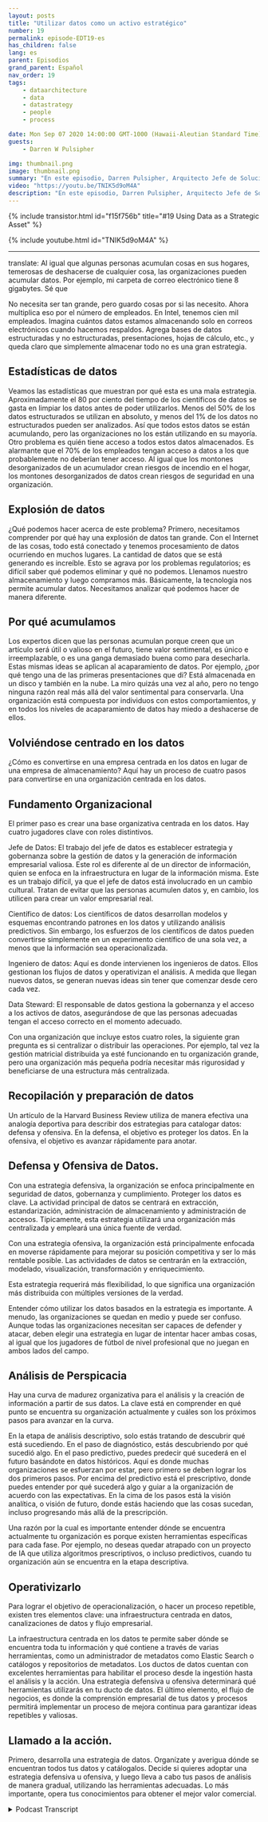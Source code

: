 ```yaml
---
layout: posts
title: "Utilizar datos como un activo estratégico"
number: 19
permalink: episode-EDT19-es
has_children: false
lang: es
parent: Episodios
grand_parent: Español
nav_order: 19
tags:
    - dataarchitecture
    - data
    - datastrategy
    - people
    - process

date: Mon Sep 07 2020 14:00:00 GMT-1000 (Hawaii-Aleutian Standard Time)
guests:
    - Darren W Pulsipher

img: thumbnail.png
image: thumbnail.png
summary: "En este episodio, Darren Pulsipher, Arquitecto Jefe de Soluciones de Intel, Sector Público, explora cómo las organizaciones pueden pasar de simplemente acumular datos a utilizarlos como un activo estratégico."
video: "https://youtu.be/TNIK5d9oM4A"
description: "En este episodio, Darren Pulsipher, Arquitecto Jefe de Soluciones de Intel, Sector Público, explora cómo las organizaciones pueden pasar de simplemente acumular datos a utilizarlos como un activo estratégico."
---
```


<div>
{% include transistor.html id="f15f756b" title="#19 Using Data as a Strategic Asset" %}

{% include youtube.html id="TNIK5d9oM4A" %}
</div>

---

translate: Al igual que algunas personas acumulan cosas en sus hogares, temerosas de deshacerse de cualquier cosa, las organizaciones pueden acumular datos. Por ejemplo, mi carpeta de correo electrónico tiene 8 gigabytes. Sé que

No necesita ser tan grande, pero guardo cosas por si las necesito. Ahora multiplica eso por el número de empleados. En Intel, tenemos cien mil empleados. Imagina cuántos datos estamos almacenando solo en correos electrónicos cuando hacemos respaldos. Agrega bases de datos estructuradas y no estructuradas, presentaciones, hojas de cálculo, etc., y queda claro que simplemente almacenar todo no es una gran estrategia.

## Estadísticas de datos

Veamos las estadísticas que muestran por qué esta es una mala estrategia. Aproximadamente el 80 por ciento del tiempo de los científicos de datos se gasta en limpiar los datos antes de poder utilizarlos. Menos del 50% de los datos estructurados se utilizan en absoluto, y menos del 1% de los datos no estructurados pueden ser analizados. Así que todos estos datos se están acumulando, pero las organizaciones no los están utilizando en su mayoría. Otro problema es quién tiene acceso a todos estos datos almacenados. Es alarmante que el 70% de los empleados tengan acceso a datos a los que probablemente no deberían tener acceso. Al igual que los montones desorganizados de un acumulador crean riesgos de incendio en el hogar, los montones desorganizados de datos crean riesgos de seguridad en una organización.

## Explosión de datos

¿Qué podemos hacer acerca de este problema? Primero, necesitamos comprender por qué hay una explosión de datos tan grande. Con el Internet de las cosas, todo está conectado y tenemos procesamiento de datos ocurriendo en muchos lugares. La cantidad de datos que se está generando es increíble. Esto se agrava por los problemas regulatorios; es difícil saber qué podemos eliminar y qué no podemos. Llenamos nuestro almacenamiento y luego compramos más. Básicamente, la tecnología nos permite acumular datos. Necesitamos analizar qué podemos hacer de manera diferente.

## Por qué acumulamos

Los expertos dicen que las personas acumulan porque creen que un artículo será útil o valioso en el futuro, tiene valor sentimental, es único e irreemplazable, o es una ganga demasiado buena como para desecharla. Estas mismas ideas se aplican al acaparamiento de datos. Por ejemplo, ¿por qué tengo una de las primeras presentaciones que di? Está almacenada en un disco y también en la nube. La miro quizás una vez al año, pero no tengo ninguna razón real más allá del valor sentimental para conservarla. Una organización está compuesta por individuos con estos comportamientos, y en todos los niveles de acaparamiento de datos hay miedo a deshacerse de ellos.

## Volviéndose centrado en los datos

¿Cómo es convertirse en una empresa centrada en los datos en lugar de una empresa de almacenamiento? Aquí hay un proceso de cuatro pasos para convertirse en una organización centrada en los datos.

## Fundamento Organizacional

El primer paso es crear una base organizativa centrada en los datos. Hay cuatro jugadores clave con roles distintivos.

Jefe de Datos: El trabajo del jefe de datos es establecer estrategia y gobernanza sobre la gestión de datos y la generación de información empresarial valiosa. Este rol es diferente al de un director de información, quien se enfoca en la infraestructura en lugar de la información misma. Este es un trabajo difícil, ya que el jefe de datos está involucrado en un cambio cultural. Tratan de evitar que las personas acumulen datos y, en cambio, los utilicen para crear un valor empresarial real.

Científico de datos: Los científicos de datos desarrollan modelos y esquemas encontrando patrones en los datos y utilizando análisis predictivos. Sin embargo, los esfuerzos de los científicos de datos pueden convertirse simplemente en un experimento científico de una sola vez, a menos que la información sea operacionalizada.

Ingeniero de datos: Aquí es donde intervienen los ingenieros de datos. Ellos gestionan los flujos de datos y operativizan el análisis. A medida que llegan nuevos datos, se generan nuevas ideas sin tener que comenzar desde cero cada vez.

Data Steward: El responsable de datos gestiona la gobernanza y el acceso a los activos de datos, asegurándose de que las personas adecuadas tengan el acceso correcto en el momento adecuado.

Con una organización que incluye estos cuatro roles, la siguiente gran pregunta es si centralizar o distribuir las operaciones. Por ejemplo, tal vez la gestión matricial distribuida ya esté funcionando en tu organización grande, pero una organización más pequeña podría necesitar más rigurosidad y beneficiarse de una estructura más centralizada.

## Recopilación y preparación de datos

Un artículo de la Harvard Business Review utiliza de manera efectiva una analogía deportiva para describir dos estrategias para catalogar datos: defensa y ofensiva. En la defensa, el objetivo es proteger los datos. En la ofensiva, el objetivo es avanzar rápidamente para anotar.

## Defensa y Ofensiva de Datos.

Con una estrategia defensiva, la organización se enfoca principalmente en seguridad de datos, gobernanza y cumplimiento. Proteger los datos es clave. La actividad principal de datos se centrará en extracción, estandarización, administración de almacenamiento y administración de accesos. Típicamente, esta estrategia utilizará una organización más centralizada y empleará una única fuente de verdad.

Con una estrategia ofensiva, la organización está principalmente enfocada en moverse rápidamente para mejorar su posición competitiva y ser lo más rentable posible. Las actividades de datos se centrarán en la extracción, modelado, visualización, transformación y enriquecimiento.

Esta estrategia requerirá más flexibilidad, lo que significa una organización más distribuida con múltiples versiones de la verdad.

Entender cómo utilizar los datos basados en la estrategia es importante. A menudo, las organizaciones se quedan en medio y puede ser confuso. Aunque todas las organizaciones necesitan ser capaces de defender y atacar, deben elegir una estrategia en lugar de intentar hacer ambas cosas, al igual que los jugadores de fútbol de nivel profesional que no juegan en ambos lados del campo.

## Análisis de Perspicacia

Hay una curva de madurez organizativa para el análisis y la creación de información a partir de sus datos. La clave está en comprender en qué punto se encuentra su organización actualmente y cuáles son los próximos pasos para avanzar en la curva.

En la etapa de análisis descriptivo, solo estás tratando de descubrir qué está sucediendo. En el paso de diagnóstico, estás descubriendo por qué sucedió algo. En el paso predictivo, puedes predecir qué sucederá en el futuro basándote en datos históricos. Aquí es donde muchas organizaciones se esfuerzan por estar, pero primero se deben lograr los dos primeros pasos. Por encima del predictivo está el prescriptivo, donde puedes entender por qué sucederá algo y guiar a la organización de acuerdo con las expectativas. En la cima de los pasos está la visión analítica, o visión de futuro, donde estás haciendo que las cosas sucedan, incluso progresando más allá de la prescripción.

Una razón por la cual es importante entender dónde se encuentra actualmente tu organización es porque existen herramientas específicas para cada fase. Por ejemplo, no deseas quedar atrapado con un proyecto de IA que utiliza algoritmos prescriptivos, o incluso predictivos, cuando tu organización aún se encuentra en la etapa descriptiva.

## Operativizarlo

Para lograr el objetivo de operacionalización, o hacer un proceso repetible, existen tres elementos clave: una infraestructura centrada en datos, canalizaciones de datos y flujo empresarial.

La infraestructura centrada en los datos te permite saber dónde se encuentra toda tu información y qué contiene a través de varias herramientas, como un administrador de metadatos como Elastic Search o catálogos y repositorios de metadatos. Los ductos de datos cuentan con excelentes herramientas para habilitar el proceso desde la ingestión hasta el análisis y la acción. Una estrategia defensiva u ofensiva determinará qué herramientas utilizarás en tu ducto de datos. El último elemento, el flujo de negocios, es donde la comprensión empresarial de tus datos y procesos permitirá implementar un proceso de mejora continua para garantizar ideas repetibles y valiosas.

## Llamado a la acción.

Primero, desarrolla una estrategia de datos. Organízate y averigua dónde se encuentran todos tus datos y catálogalos. Decide si quieres adoptar una estrategia defensiva u ofensiva, y luego lleva a cabo tus pasos de análisis de manera gradual, utilizando las herramientas adecuadas. Lo más importante, opera tus conocimientos para obtener el mejor valor comercial.



<details>
<summary> Podcast Transcript </summary>

<p></p>

</details>
